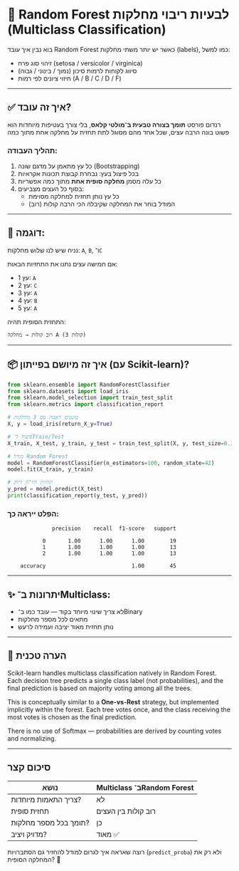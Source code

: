 # 🎯 Random Forest לבעיות ריבוי מחלקות (Multiclass Classification)

בוא נבין איך עובד Random Forest כאשר יש יותר משתי מחלקות (labels), כמו למשל:
- זיהוי סוג פרח (setosa / versicolor / virginica)
- סיווג לקוחות לרמות סיכון (נמוך / בינוני / גבוה)
- חיזוי ציונים לפי רמות (A / B / C / D / F)

---

## ✅ איך זה עובד?

רנדום פורסט **תומך בצורה טבעית ב־מולטי קלאס**, בלי צורך בעטיפות מיוחדות
הוא פשוט בונה הרבה עצים, שכל אחד מהם מסוגל לתת תחזית על מחלקה אחת מתוך כמה

### תהליך העבודה:
1. כל עץ מתאמן על מדגם שונה (Bootstrapping)
2. בכל פיצול בעץ: נבחרת קבוצת תכונות אקראיות
3. כל עלה מסמן **מחלקה סופית אחת** מתוך כמה אפשריות
4. בסוף כל העצים מצביעים:
   - כל עץ נותן תחזית למחלקה מסוימת
   - המודל בוחר את המחלקה שקיבלה הכי הרבה קולות (רוב)

---

## 🔢 דוגמה:
נניח שיש לנו שלוש מחלקות: `A`, `B`, ו־`C`

אם חמישה עצים נתנו את התחזיות הבאות:
- עץ 1: `A`
- עץ 2: `C`
- עץ 3: `A`
- עץ 4: `B`
- עץ 5: `A`

התחזית הסופית תהיה:
```
רוב קולות → מחלקה A (3 קולות)
```

---

## 📦 איך זה מיושם בפייתון (עם Scikit-learn)?

```python
from sklearn.ensemble import RandomForestClassifier
from sklearn.datasets import load_iris
from sklearn.model_selection import train_test_split
from sklearn.metrics import classification_report

# טוענים דאטה עם 3 מחלקות
X, y = load_iris(return_X_y=True)

# פיצול ל־Train/Test
X_train, X_test, y_train, y_test = train_test_split(X, y, test_size=0.3, random_state=42)

# מודל Random Forest
model = RandomForestClassifier(n_estimators=100, random_state=42)
model.fit(X_train, y_train)

# תחזית ודו"ח דיוק
y_pred = model.predict(X_test)
print(classification_report(y_test, y_pred))
```

### הפלט ייראה כך:
```
              precision    recall  f1-score   support

           0       1.00      1.00      1.00        19
           1       1.00      1.00      1.00        13
           2       1.00      1.00      1.00        13

    accuracy                           1.00        45
```

---

## ✨ יתרונות ב־Multiclass:

- לא צריך שינוי מיוחד בקוד — עובד כמו ב־Binary
- מתאים לכל מספר מחלקות
- נותן תחזית מאוד יציבה ועמידה לרעש

---

## 🧠 הערה טכנית
Scikit-learn handles multiclass classification natively in Random Forest. Each decision tree predicts a single class label (not probabilities), and the final prediction is based on majority voting among all the trees.

This is conceptually similar to a **One-vs-Rest** strategy, but implemented implicitly within the forest. Each tree votes once, and the class receiving the most votes is chosen as the final prediction.

There is no use of Softmax — probabilities are derived by counting votes and normalizing.

---

## סיכום קצר

| נושא | Multiclass ב־Random Forest |
|------|----------------------------|
| צריך התאמות מיוחדות? | לא |
| תחזית סופית | רוב קולות בין העצים |
| תומך בכל מספר מחלקות? | כן |
| מדויק ויציב? | מאוד ✅ |

רוצה שאראה איך לגרום למודל להחזיר גם הסתברויות (`predict_proba`) ולא רק את המחלקה הסופית? 🎯

